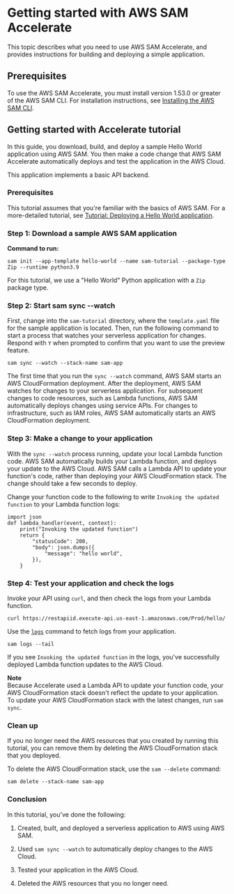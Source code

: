 # Getting started with AWS SAM Accelerate<a name="accelerate-getting-started"></a>

 This topic describes what you need to use AWS SAM Accelerate, and provides instructions for building and deploying a simple application\.

## Prerequisites<a name="serverless-accelerate-getting-started-prerequisites"></a>

To use the AWS SAM Accelerate, you must install version 1\.53\.0 or greater of the AWS SAM CLI\. For installation instructions, see [Installing the AWS SAM CLI](install-sam-cli.md)\.

## Getting started with Accelerate tutorial<a name="accelerate-tutorial"></a>

In this guide, you download, build, and deploy a sample Hello World application using AWS SAM\. You then make a code change that AWS SAM Accelerate automatically deploys and test the application in the AWS Cloud\.

This application implements a basic API backend\.

### Prerequisites<a name="serverless-getting-started-accelerate-prerequisites"></a>

This tutorial assumes that you're familiar with the basics of AWS SAM\. For a more\-detailed tutorial, see [Tutorial: Deploying a Hello World application](serverless-getting-started-hello-world.md)\.

### Step 1: Download a sample AWS SAM application<a name="serverless-getting-started-accelerate-initialize"></a>

**Command to run:**

```
sam init --app-template hello-world --name sam-tutorial --package-type Zip --runtime python3.9
```

For this tutorial, we use a "Hello World" Python application with a `Zip` package type\.

### Step 2: Start sam sync \-\-watch<a name="serverless-getting-started-accelerate-sync-watch"></a>

First, change into the `sam-tutorial` directory, where the `template.yaml` file for the sample application is located\. Then, run the following command to start a process that watches your serverless application for changes\. Respond with `Y` when prompted to confirm that you want to use the preview feature\.

```
sam sync --watch --stack-name sam-app
```

The first time that you run the `sync --watch` command, AWS SAM starts an AWS CloudFormation deployment\. After the deployment, AWS SAM watches for changes to your serverless application\. For subsequent changes to code resources, such as Lambda functions, AWS SAM automatically deploys changes using service APIs\. For changes to infrastructure, such as IAM roles, AWS SAM automatically starts an AWS CloudFormation deployment\.

### Step 3: Make a change to your application<a name="serverless-getting-started-accelerate-update-code"></a>

With the `sync --watch` process running, update your local Lambda function code\. AWS SAM automatically builds your Lambda function, and deploys your update to the AWS Cloud\. AWS SAM calls a Lambda API to update your function's code, rather than deploying your AWS CloudFormation stack\. The change should take a few seconds to deploy\.

Change your function code to the following to write `Invoking the updated function` to your Lambda function logs:

```
import json
def lambda_handler(event, context):
    print("Invoking the updated function")
    return {
        "statusCode": 200,
        "body": json.dumps({
            "message": "hello world",
        }),
    }
```

### Step 4: Test your application and check the logs<a name="serverless-getting-started-accelerate-test"></a>

Invoke your API using `curl`, and then check the logs from your Lambda function\.

```
curl https://restapiid.execute-api.us-east-1.amazonaws.com/Prod/hello/
```

Use the [`logs`](sam-cli-command-reference-sam-logs.md) command to fetch logs from your application\.

```
sam logs --tail
```

If you see `Invoking the updated function` in the logs, you've successfully deployed Lambda function updates to the AWS Cloud\.

**Note**  
Because Accelerate used a Lambda API to update your function code, your AWS CloudFormation stack doesn't reflect the update to your application\. To update your AWS CloudFormation stack with the latest changes, run `sam sync`\.

### Clean up<a name="serverless-getting-started-accelerate-cleanup"></a>

If you no longer need the AWS resources that you created by running this tutorial, you can remove them by deleting the AWS CloudFormation stack that you deployed\.

To delete the AWS CloudFormation stack, use the `sam --delete` command:

```
sam delete --stack-name sam-app
```

### Conclusion<a name="serverless-getting-started-accelerate-conclusion"></a>

In this tutorial, you've done the following:

1. Created, built, and deployed a serverless application to AWS using AWS SAM\.

1. Used `sam sync --watch` to automatically deploy changes to the AWS Cloud\.

1. Tested your application in the AWS Cloud\.

1. Deleted the AWS resources that you no longer need\.